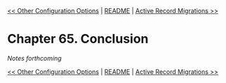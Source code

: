 [&lt;&lt; Other Configuration Options](ch64-other-configuration-options.md) | [README](README.md) | [Active Record Migrations &gt;&gt;](ch66-active-record-migrations.md)

# Chapter 65. Conclusion

*Notes forthcoming*

[&lt;&lt; Other Configuration Options](ch64-other-configuration-options.md) | [README](README.md) | [Active Record Migrations &gt;&gt;](ch66-active-record-migrations.md)